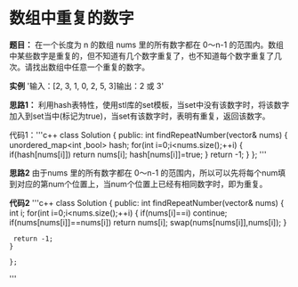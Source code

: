 # 数组中重复的数字
**题目：**  在一个长度为 n 的数组 nums 里的所有数字都在 0～n-1 的范围内。数组中某些数字是重复的，但不知道有几个数字重复了，也不知道每个数字重复了几次。请找出数组中任意一个重复的数字。

**实例**  '输入：[2, 3, 1, 0, 2, 5, 3]输出：2 或 3' 

**思路1：**  利用hash表特性，使用stl库的set模板，当set中没有该数字时，将该数字加入到set当中(标记为true)，当set有该数字时，表明有重复，返回该数字。

代码1：'''c++
    class Solution {
public:
    int findRepeatNumber(vector<int>& nums) {
        unordered_map<int ,bool> hash;
        for(int i=0;i<nums.size();++i)
        {
            if(hash[nums[i]]) return nums[i];
            hash[nums[i]]=true;
        }
        return -1;
    }
};
'''

**思路2** 由于nums 里的所有数字都在 0～n-1 的范围内，所以可以先将每个num填到对应的第num个位置上，当num个位置上已经有相同数字时，即为重复。

**代码2** '''c++
    class Solution {
public:
    int findRepeatNumber(vector<int>& nums) {
        int i;
        for(int i=0;i<nums.size();++i)
        {
            if(nums[i]==i) continue;
            if(nums[nums[i]]==nums[i])  return nums[i];
            swap(nums[nums[i]],nums[i]);
        }
    
     return -1;
    }
   
    };
'''